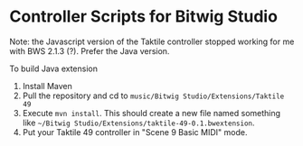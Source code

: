# Controller Scripts for Bitwig Studio

Note: the Javascript version of the Taktile controller stopped working for me with BWS 2.1.3 (?). Prefer the Java version.

To build Java extension

1. Install Maven
2. Pull the repository and cd to `music/Bitwig Studio/Extensions/Taktile 49`
3. Execute `mvn install`. This should create a new file named something like `~/Bitwig Studio/Extensions/taktile-49-0.1.bwextension`.
4. Put your Taktile 49 controller in "Scene 9 Basic MIDI" mode.

